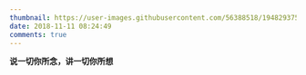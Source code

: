```yaml
---
thumbnail: https://user-images.githubusercontent.com/56388518/194829375-f067fe43-3051-4733-abcd-46d3b503fc33.png
date: 2018-11-11 08:24:49
comments: true
---
```


**说一切你所念，讲一切你所想**
